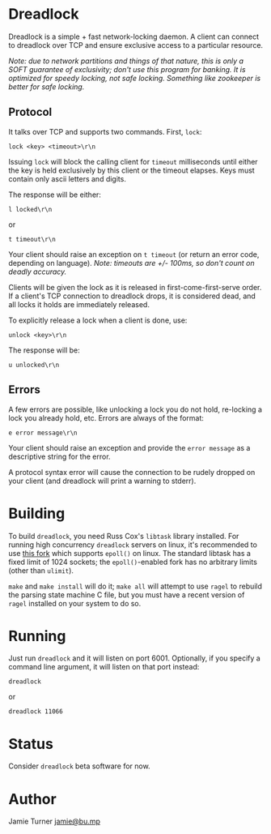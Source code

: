 Dreadlock
=========

Dreadlock is a simple + fast network-locking daemon.  A client
can connect to dreadlock over TCP and ensure exclusive access
to a particular resource.

*Note: due to network partitions and things of that nature,
this is only a SOFT guarantee of exclusivity; don't use this
program for banking.  It is optimized for speedy locking,
not safe locking.  Something like zookeeper is better
for safe locking.*


Protocol
--------

It talks over TCP and supports two commands.  First, `lock`:

    lock <key> <timeout>\r\n

Issuing `lock` will block the calling client for `timeout`
milliseconds until either the key is held exclusively by
this client or the timeout elapses.  Keys must contain only
ascii letters and digits.

The response will be either:

    l locked\r\n

or

    t timeout\r\n

Your client should raise an exception on `t timeout` (or
return an error code, depending on language).  *Note:
timeouts are +/- 100ms, so don't count on deadly accuracy.*

Clients will be given the lock as it is released in
first-come-first-serve order.  If a client's TCP connection
to dreadlock drops, it is considered dead, and all locks
it holds are immediately released.

To explicitly release a lock when a client is done, use:

    unlock <key>\r\n

The response will be:

    u unlocked\r\n

Errors
------

A few errors are possible, like unlocking a lock you do
not hold, re-locking a lock you already hold, etc.  Errors
are always of the format:

    e error message\r\n

Your client should raise an exception and provide the `error message`
as a descriptive string for the error.

A protocol syntax error will cause the connection to be rudely
dropped on your client (and dreadlock will print a warning
to stderr).

Building
========

To build `dreadlock`, you need Russ Cox's `libtask` library
installed.  For running high concurrency `dreadlock` servers
on linux, it's recommended to use 
[this fork](https://github.com/jamwt/libtask) which supports
`epoll()` on linux.  The standard libtask has a fixed limit
of 1024 sockets; the `epoll()`-enabled fork has no arbitrary
limits (other than `ulimit`).


`make` and `make install` will do it; `make all` will attempt
to use `ragel` to rebuild the parsing state machine C file,
but you must have a recent version of `ragel` installed on
your system to do so.

Running
=======

Just run `dreadlock` and it will listen on port 6001.  Optionally,
if you specify a command line argument, it will listen on that port
instead:

    dreadlock

or

    dreadlock 11066

Status
======

Consider `dreadlock` beta software for now.

Author
======

Jamie Turner <jamie@bu.mp>
